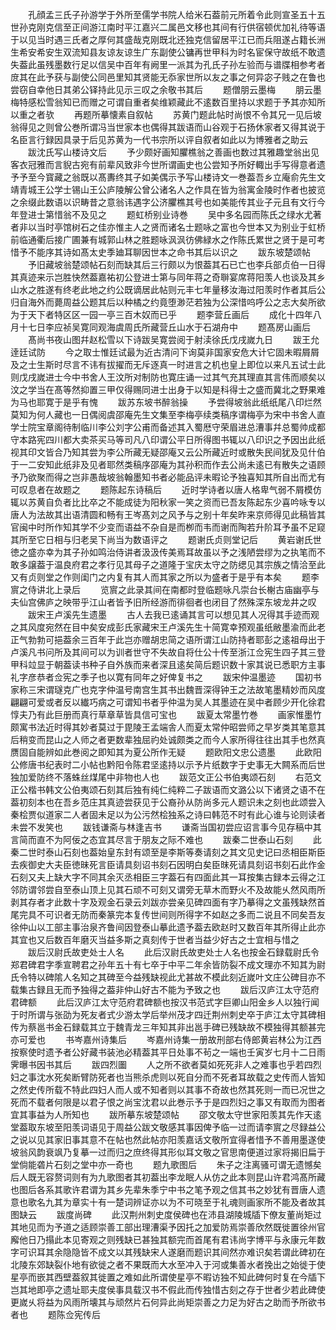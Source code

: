 <!-- { "loadSidebar": true } -->
　　孔顔孟三氏子孙游学于外所至儒学书院人给米石葢前元所着令此则宣圣五十五世孙克刚克信至正间游江南时平江嘉兴二属邑文移也其间有行供宿顿优加礼待等语于以见当时遇三氏者之厚何其盛哉克刚既北还独克信留居平江已而兵阻遂占籍长洲生希安希安生双流知县友谅友谅生广东副使公镛再世甲科为时名宦保守故纸不敢遗失葢此虽残墨数行足以信吴中百年有阙里一派其为孔氏子孙左验而与谱牒相参考者庻其在此予获与副使公同邑里知其贤能无忝家世所以友之事之何异宓子贱之在鲁也尝窃自幸他日其弟公铎持此见示三叹之余敬书其后
　　题僧朋云墨梅
　　朋云墨梅特感松雪翁知已而赠之可谓自重者矣维颖藏此不逺数百里持以求题于予其亦知所以重之者欤
　　再题所摹懐素自叙帖
　　苏黄门题此帖时尚恨不令其兄一见后坡翁得见之则曾公巻所谓冯当世家本也偶得其跋语而山谷观于石扬休家者又得其说于名臣言行録因具录于后见苏黄为一代书宗所以评自叙者如此以为博雅者之助云
　　跋沈氏写山楼诗文后
　　予少颇好画知臞樵翁之善画也数过其雅趣堂翁出见客衣冠雅而言貎古宛有前辈风致非今世所谓画史也公尝知予所好輙出手写得意者遗予予至今寳藏之翁既以髙夀终其子如美偶示予写山楼诗文一巻葢吾乡立庵俞先生文靖青城王公学士锡山王公庐陵解公曾公诸名人之作具在皆为翁寓金陵时作者也披览之余缀此数语以识畴昔之意翁讳遇字公济臞樵其号也如美能传其业子元且有文行今年登进士第惜翁不及见之
　　题虹桥别业诗巻
　　吴中多名园而陈氏之绿水尤著者非以当时亭馆树石之佳亦惟主人之贤而诸名士题咏之富也今世本又为别业于虹桥前临通衢后接广圃兼有城郭山林之胜题咏沨沨彷佛緑水之作陈氏累世之贤于是可考惜予不能序其诗如髙太史季廸耳聊因世本之命书其后以识之
　　跋东坡楚颂帖
　　予旧藏坡翁楚颂帖石刻而缺其后三行颇以为恨葢其石已亡也李兵部贞伯一日得其真迹来示岂胜快然葢嘉祐初公登进士第与同年蒋之奇聨宴席蒋阳羡人也谈及其乡山水之胜遂有终老此地之约公既谪居此帖则元丰七年量移汝海过阳羡时作者其后公归自海外而薨周益公题其后以种橘之约竟堕渺茫若独为公深惜呜呼公之志大矣所欲为于天下者特区区一园一亭三百木奴而已乎
　　题李营丘画后
　　成化十四年八月十七日李应祯吴寛同观海虞周氏所藏营丘山水于石湖舟中
　　题髙房山画后
　　髙尚书夜山图幷赵松雪以下诗跋吴寛尝阅于射渎徐氏戊戌嵗九日
　　跋王允逹廷试防
　　今之取士惟廷试最为近古清问下询莫非国家安危大计它固未暇屑屑及之士生斯时尽言不讳有拔擢而无斥逐真一时进言之机也皇上即位以来凡五试士此则戊戌嵗进士今中书舍人王汶所对制防也寛庄诵一过其气充其理直其言伟而顺矣以汶之学当在髙等然抑置三甲仅得赐同进士出身于以知是科得士之盛而冀北之野果难为马也耶寛于是乎有愧
　　跋苏东坡书醉翁操
　　予尝得坡翁此纸纸尾八印烂然莫知为何人藏也一日偶阅虞邵庵先生文集至李梅亭续类稿序谓梅亭为宋中书舍人直学士院宝章阁待制临川李公刘字公甫而备述其入蜀厯守荣眉进总漕事幷总蜀帅成都守本路宪四川都大卖茶买马等司凡八印谓公平日所得图书辄以八印识之予因出此纸视其印文皆合乃知其尝为李公所藏无疑邵庵又云公所藏近时或散失民间犹及见什伯于一二安知此纸非及见者耶然类稿序邵庵为其孙积而作去公尚未逺已有散失之语顾予乃欲聚而得之岂非愚哉坡翁翰墨知书者必能品评未暇论予独喜知其所自出而尤有可叹息者在故题之
　　题陈起东诗稿后
　　近时学诗者以唐人格卑气弱不屑模仿辄以苏黄自负者比比卒之不能成徒为阳秋家一笑之资而已吾友陈起东少喜吟咏专以唐人为法故其出语清圆和畅有王岑髙刘之风予与之别十年矣昨来京师得见此稿皆其官闽中时所作知其学不少变而语益不杂自是而栁而韦而谢而陶若升阶耳予虽不足窥其所至它日相与归老吴下尚当为数语评之
　　题谢氏贞则堂记后
　　黄岩谢氏世徳之盛亦幸为其子孙如鸣治侍讲者汲汲传美焉耳故虽以予之浅陋尝缪为之执笔而不敢多譲葢于温良府君之孝行见其母子之道隆于宝庆太守之防缌见其宗族之情洽至此又有贞则堂之作则闺门之内复有其人而其家之所以为盛者于是乎有本矣
　　题李賔之侍讲北上录后
　　览賔之此录其间在南都时登临题咏凡崇台长榭古庙幽亭与夫仙宫佛庐之映带乎江山者皆予旧所经游而徘徊者也闭目了然殊深东坡龙井之叹
　　跋宋王卢溪先生遗墨
　　古人去我已逺诵其言可以想见其人况得其手迹而观之其风度宛然在目中矣安成彭氏家藏宋王卢溪先生十简寛幸预观虽纸敝墨渝而此老正气勃勃可挹葢余三百年于此岂亦赠胡忠简之语所谓江山防持者耶彭之逺祖母出于卢溪凡书问所及其间可以为训者世守不失故自将仕公十传至浙江佥宪生四子其三登甲科竝显于朝葢读书种子自外族而来者深且逺矣简后题识数十家其说已悉职方主事礼字彦恭者佥宪之季子也以寛有同年之好俾复书之
　　跋宋仲温墨迹
　　国初书家称三宋谓璲克广也克字仲温号南宫生其书出魏晋深得钟王之法故笔墨精妙而风度翩翩可爱或者反以纎巧病之可谓知书者乎仲温为吴人其墨迹在吴中者顾少开化徐君惇夫乃有此巨册而真行草章草皆具信可宝也
　　跋夏太常墨竹巻
　　画家惟墨竹颇寓书法近时得其妙者莫过于毘陵王孟端舎人而夏太常仲昭尝师之早岁类其笔意其后稍变而昆山之人师之者更数辈独屈礿处诚颇类之而今人家所得往往出其手也然真赝固自能辨如此巻阅之即知其为夏公所作无疑
　　题欧阳文忠公遗墨
　　此欧阳公修唐书纪表时二小帖也黔阳令陈君坚逺持以示予片纸数字于史事无大闗系而后世独加爱防终不落蛛丝煤尾中非物也人也
　　跋范文正公书伯夷颂石刻
　　右范文正公楷书韩文公伯夷颂石刻其后独有纯仁纯粹二子跋语而文潞公以下诸贤之语不在葢初刻本也在吾乡范庄其真迹尝获见于公裔孙从防尚多元人题识未之刻也此颂尝入秦桧贾似道家二人者固未足以为公污然桧独系之诗曰韩范不时有此心谁与论则读者未尝不发笑也
　　跋钱谦斋与林逢吉书
　　谦斋当国初尝应诏言事今见存稿中其言简而直不为阿佞之态宜其尽言于朋友之际不难也
　　跋秦二世泰山石刻
　　此秦二世时泰山石刻也葢始皇东封有颂至是李斯等奏请刻之其文见史记曰丞相臣斯臣去疾御史大夫臣徳昧死言臣请具刻诏书刻石因明白矣臣昩死请具刻诏书刻石此作金石刻又夫上缺大字不同其余灭丞相臣三字葢石有四面此其一耳按集古録本云得之江邻防谓邻尝自至泰山顶上见其石顽不可刻又谓旁无草木而野火不及故能乆然风雨所剥其存者才此数十字及观金石录云刘跋亦尝亲见碑四面有字乃摹得之文虽残缺然首尾完具不可识者无防而秦篆完本复传世间则所得字不如赵之多而二说且不同矣吾友徐仲山以工部主事治泉齐鲁间因登泰山摹此遗予葢去欧赵时又数百年其所得止此亦其宜也又后数百年磨灭当益多斯之真刻传于世者当益少好古之士宜相与惜之
　　跋后汉尉氏故吏处士人名
　　此后汉尉氏故吏处士人名也按金石録载尉氏令郑君碑君字季宣聘君之孙年五十有七卒于中平二年余皆防裂不成文理亦不知其为尉氏令特以碑隂人名知之其碑至今益残缺视此尤甚故不模此刻近嵗叶文庄公碑目亦不载集古録且无而予独得之葢非仲山好古不能为予致之也
　　跋后汉庐江太守范府君碑额
　　此后汉庐江太守范府君碑额也按汉书范式字巨卿山阳金乡人以独行闻于时所谓与张劭为死友者式少游太学后举州茂才四迁荆州刺史卒于庐江太守其碑相传为蔡邕书金石録载其立于魏青龙三年知其非出邕手碑已残缺故不模独得其额甚完亦可爱也
　　书岑嘉州诗集后
　　岑嘉州诗集一册故刑部右侍郎黄岩林公为江西按察使时遗予者公好藏书装池必精葢其平日处事不茍之一端也壬寅岁七月十二日雨霁曝书因书其后
　　跋四烈圗
　　人之所不欲者莫如死死非人之难事也乎若四烈妇之事沈水死矣断臂防死者也当熊杀虎则以死自分而不死者耳故载之史传而人皆知之然史传所载不特此四妇人而人或不知者则以其事不奇故也然其死则一而已况世之死而不载者何限是以君子恨之尚宝沈君以此巻示予于是四烈妇之事又有取而为图者宜其事益为人所知也
　　跋所摹东坡楚颂帖
　　邵文敬太守世家阳羡其先作天逺堂葢取东坡至阳羡词语见于周益公跋文敬感其事因俾予临一过而请李賔之尽録益公之说以见其家旧事其意不在帖也然此帖亦阳羡嘉话文敬所宜得者惜予不善用墨遂使坡翁风韵衰飒乃复摹一过而归之庶终得其形似耳文敬之官思南便道过家将揭旧扁于堂倘能砻片石刻之堂中亦一奇也
　　题九歌图后
　　朱子之注离骚可谓无遗憾矣后人既无容赘词则有为九歌图者其初葢出李龙眠人从仿之此本则昆山许君鸿髙所藏也图后各系其歌许君谓为其乡先辈朱季宁中书之笔予观之信其书之妙犹有晋唐人遗意也歌名九其为章实十有一楚词辨证亦以为不可晓至于礼魂则画家所不能及者故其图缺云
　　跋度尚碑
　　此汉荆州刺史度侯碑也在沛县湖陵城牐下僚友董尚矩过其地见而为予道之适顾崇善工部出理漕渠予因托之加爱防焉崇善欣然既徙置徐州官廨他日乃搨此本见寄观之则残缺已甚独其额完而首尾有君讳尚字博平与永康元年数字可识耳其余隐隐皆不成文以其残缺宋人遂磨而题识其间然亦难识矣若谓此碑初在北陵东郊缺裂仆地有欲徙之者不果既而大水至冲入于河或集善水者挽出之始徙于使星亭而嵌其西壁葢叙其徙置之难如此所谓使星亭不暇访独不知此碑何时复在今牐下岂其地即亭之遗址耶夫度侯事具载汉书不假此而传独惜古刻之存于世者少若此碑使更嵗乆将益为风雨所壊其与顽然片石何异此尚矩崇善之力足为好古之助而予所欲书者也
　　题陈佥宪传后

